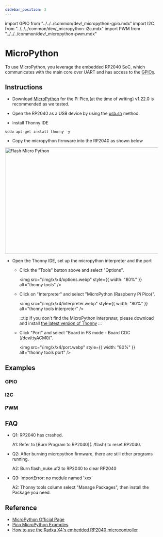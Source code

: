 ```yaml
---
sidebar_position: 3
---
```


import GPIO from "../../../common/dev/\_micropython-gpio.mdx"
import I2C from "../../../common/dev/\_micropython-i2c.mdx"
import PWM from "../../../common/dev/\_micropython-pwm.mdx"

# MicroPython

To use MicroPython, you leverage the embedded RP2040 SoC, which communicates with the main core over UART and has access to the [GPIOs](gpio).

## Instructions

- Download [MicroPython](https://micropython.org/download/RPI_PICO) for the Pi Pico,(at the time of writing) v1.22.0 is recommended as we tested.

- Open the RP2040 as a USB device by using the [usb.sh](flash) method.

- Install Thonny IDE

```
sudo apt-get install thonny -y
```

- Copy the micropython firmware into the RP2040 as shown below

<img src="/img/x/x2l/flash_micro_python.webp" alt="Flash Micro Python" height="350" width="700" />

- Open the Thonny IDE, set up the micropython interpreter and the port

  - Click the "Tools" button above and select "Options".

    <img src="/img/x/x4/options.webp" style={{ width: "80%" }} alt="thonny tools" />

  - Click on "Interpreter" and select "MicroPython (Raspberry Pi Pico)".

    <img src="/img/x/x4/interpreter.webp" style={{ width: "80%" }} alt="thonny tools interpreter" />

    :::tip
    If you don't find the MicroPython interpreter, please download and install [the latest version of Thonny](https://github.com/thonny/thonny/releases)
    :::

  - Click "Port" and select "Board in FS mode - Board CDC (/dev/ttyACM0)".

    <img src="/img/x/x4/port.webp" style={{ width: "80%" }} alt="thonny tools port" />

## Examples

### GPIO

<GPIO product_name="Radxa X4" gpio="28" gpio_pin="3" time="1" />

### I2C

<I2C product_name="Radxa X4" sda_gpio="28" scl_gpio="29" />

### PWM

<PWM product_name="Radxa X4" pwm_pin="3" gpio_pin="28" />

## FAQ

- Q1: RP2040 has crashed.

  A1: Refer to [Burn Program to RP2040](. /flash) to reset RP2040.

- Q2: After burning micropython firmware, there are still other programs running.

  A2: Burn flash_nuke.uf2 to RP2040 to clear RP2040

- Q3: ImportError: no module named 'xxx'

  A2: Thonny tools column select "Manage Packages", then install the Package you need.

## Reference

- [MicroPython Official Page](https://micropython.org/download/?mcu=rp2040)
- [Pico MicroPython Examples](https://github.com/raspberrypi/pico-micropython-examples.git)
- [How to use the Radxa X4's embedded RP2040 microcontroller](https://www.youtube.com/watch?v=rUkpIG_3D9k)
